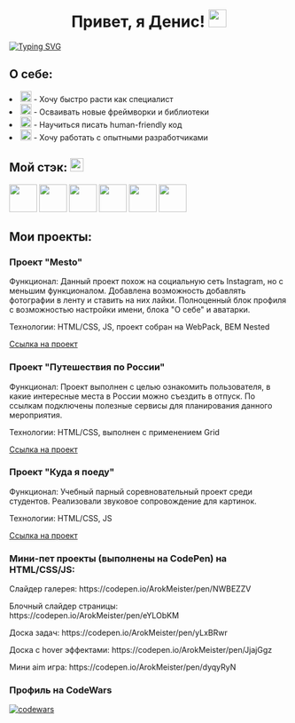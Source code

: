 <h1 align="center">Привет, я Денис! <img src="https://github.com/blackcater/blackcater/raw/main/images/Hi.gif" height="32"/></h1>
<a href="https://git.io/typing-svg"><img src="https://readme-typing-svg.herokuapp.com?font=Fira+Code&size=24&duration=4000&pause=5000&width=1100&lines=%D0%AF+%D0%BD%D0%B0%D1%87%D0%B8%D0%BD%D0%B0%D1%8E%D1%89%D0%B8%D0%B9+WEB+-+%D1%80%D0%B0%D0%B7%D1%80%D0%B0%D0%B1%D0%BE%D1%82%D1%87%D0%B8%D0%BA%2C+%D0%BF%D1%80%D0%BE%D1%85%D0%BE%D0%B6%D1%83+%D0%BE%D0%B1%D1%83%D1%87%D0%B5%D0%BD%D0%B8%D0%B5+%D0%B2+%D0%AF.%D0%9F%D1%80%D0%B0%D0%BA%D1%82%D0%B8%D0%BA%D1%83%D0%BC" alt="Typing SVG" /></a>


<h2>О себе:</h2>

<li><img src="https://smileysplanet.ru/smileys/apple/rocket-1845.png" height="20"> - Хочу быстро расти как специалист</li>
<li><img src="https://smileysplanet.ru/smileys/apple/books-2056.png" height="20"> - Осваивать новые фреймворки и библиотеки</li>
<li><img src="https://smileysplanet.ru/smileys/apple/handshake-1418.png" height="20"> - Научиться писать human-friendly код</li>
<li><img src="https://smileysplanet.ru/smileys/apple/man-technologist-light-skin-tone-289.png" height="20"> - Хочу работать с опытными разработчиками</li>


<h2> Мой стэк: <img src="https://media1.giphy.com/media/nJnNKNC3vGrpbxNlrP/giphy.gif?cid=ecf05e47o93ml9ausxu80g3fpw6xqyfqke9qb8soot7jp8hx&rid=giphy.gif&ct=g" height="24"></h3>
<div><img src="https://cdn-icons-png.flaticon.com/512/5968/5968292.png" height="50">
<img src="https://cdn-icons-png.flaticon.com/512/174/174854.png" height="50">
<img src="https://cdn-icons-png.flaticon.com/128/732/732190.png" height="50">
<img src="https://cdn-icons-png.flaticon.com/512/4494/4494748.png" height="50">
<img src="https://cdn-icons-png.flaticon.com/512/919/919825.png" height="50">
<img src="https://cdn-icons-png.flaticon.com/512/1183/1183672.png" height="50"></div>

<h2>Мои проекты:</h3>

<h3>Проект "Mesto"</h4>
<p>Функционал: Данный проект похож на социальную сеть Instagram, но с меньшим функционалом. Добавлена возможность добавлять фотографии в ленту и ставить на них лайки. Полноценный блок профиля с возможностью настройки имени, блока "О себе" и аватарки.</p>
<p>Технологии: HTML/CSS, JS, проект собран на WebPack, BEM Nested</p>
<a href="https://github.com/ArokMeister/mesto">Ссылка на проект</a>

<h3>Проект "Путешествия по России"</h4>
<p>Функционал: Проект выполнен с целью ознакомить пользователя, в какие интересные места в России можно съездить в отпуск. По ссылкам подключены полезные сервисы для планирования данного мероприятия.</p>
<p>Технологии: HTML/CSS, выполнен с применением Grid</p>
<a href="https://github.com/ArokMeister/russian-travel">Ссылка на проект</a>

<h3>Проект "Куда я поеду"</h3>
<p>Функционал: Учебный парный соревновательный проект среди студентов. Реализовали звуковое сопровождение для картинок.</p>
<p>Технологии: HTML/CSS, JS</p>
<a href="https://github.com/ArokMeister/kuda-go">Ссылка на проект</a>

<h3>Мини-пет проекты (выполнены на CodePen) на HTML/CSS/JS:</h3>
<p>Слайдер галерея: https://codepen.io/ArokMeister/pen/NWBEZZV</p>
<p>Блочный слайдер страницы: https://codepen.io/ArokMeister/pen/eYLObKM</p>
<p>Доска задач: https://codepen.io/ArokMeister/pen/yLxBRwr</p>
<p>Доска с hover эффектами: https://codepen.io/ArokMeister/pen/JjajGgz</p>
<p>Мини aim игра: https://codepen.io/ArokMeister/pen/dyqyRyN</p>

<h3>Профиль на CodeWars</h3>

[![codewars](https://www.codewars.com/users/ArokMeister/badges/large)](https://www.codewars.com/users/ArokMeister)


<!--
**ArokMeister/ArokMeister** is a ✨ _special_ ✨ repository because its `README.md` (this file) appears on your GitHub profile.

Here are some ideas to get you started:

- 🔭 I’m currently working on ...
- 🌱 I’m currently learning ...
- 👯 I’m looking to collaborate on ...
- 🤔 I’m looking for help with ...
- 💬 Ask me about ...
- 📫 How to reach me: ...
- 😄 Pronouns: ...
- ⚡ Fun fact: ...
-->
